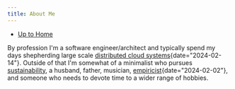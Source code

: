 ```yaml
---
title: About Me
---
```


- [Up to Home](./)

By profession I\'m a software engineer/architect and typically spend my
days shepherding large scale
[distributed cloud systems](https://queue.acm.org/detail.cfm?id=2482856 "There’s Just No Getting around It: You’re Building a Distributed System - ACM Queue"){date="2024-02-14"}.
Outside of that I'm somewhat of a minimalist who pursues
[sustainability](sustainability), a husband, father, musician,
[empiricist](https://en.wikipedia.org/wiki/Empiricism "Empricism - Wikipedia"){date="2024-02-02"},
and someone who needs to devote time to a wider range of hobbies.
